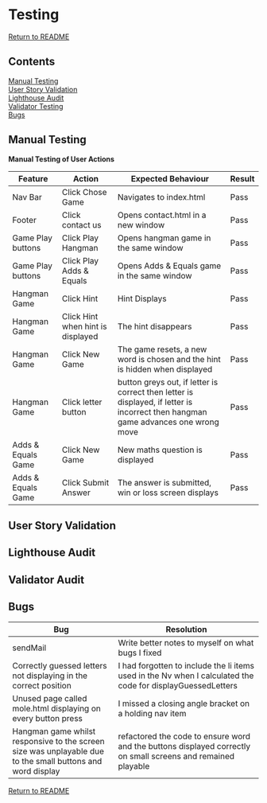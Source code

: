 # Testing

[Return to README](README.md)

## Contents

[Manual Testing](#manual-testing) \
[User Story Validation](#user-story-validation) \
[Lighthouse Audit](#lighthouse-audit) \
[Validator Testing](#validator-testing)\
[Bugs](#bugs)

## Manual Testing

**Manual Testing of User Actions**

|**Feature**     |**Action**     |**Expected Behaviour**     |**Result**     |
|----------------|---------------|---------------------------|---------------|
|Nav Bar|Click Chose Game|Navigates to index.html|Pass|
|Footer|Click contact us|Opens contact.html in a new window|Pass|
|Game Play buttons|Click Play Hangman|Opens hangman game in the same window|Pass|
|Game Play buttons|Click Play Adds & Equals|Opens Adds & Equals game in the same window|Pass|
|Hangman Game|Click Hint|Hint Displays|Pass|
|Hangman Game|Click Hint when hint is displayed|The hint disappears|Pass|
|Hangman Game|Click New Game|The game resets, a new word is chosen and the hint is hidden when displayed|Pass|
|Hangman Game|Click letter button|button greys out, if letter is correct then letter is displayed, if letter is incorrect then hangman game advances one wrong move|Pass|
|Adds & Equals Game|Click New Game|New maths question is displayed|Pass|
|Adds & Equals Game|Click Submit Answer|The answer is submitted, win or loss screen displays|Pass|


## User Story Validation

## Lighthouse Audit

## Validator Audit

## Bugs

|**Bug**|**Resolution**|
|-----|-----|
|sendMail|Write better notes to myself on what bugs I fixed|
|Correctly guessed letters not displaying in the correct position|I had forgotten to include the li items used in the Nv when I calculated the code for displayGuessedLetters|
|Unused page called mole.html displaying on every button press|I missed a closing angle bracket on a holding nav item|
|Hangman game whilst responsive to the screen size was unplayable due to the small buttons and word display| refactored the code to ensure word and the buttons displayed correctly on small screens and remained playable|

[Return to README](README.md)
